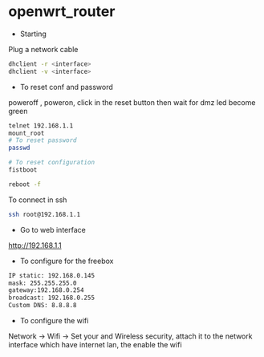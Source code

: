 # openwrt_router

* Starting 

Plug a network cable

```bash
dhclient -r <interface>
dhclient -v <interface>
``` 

* To reset conf and password

poweroff , poweron,  click in the reset button then wait for dmz led become green

```bash
telnet 192.168.1.1
mount_root
# To reset password
passwd

# To reset configuration
fistboot

reboot -f
``` 

To connect in ssh

```bash
ssh root@192.168.1.1
```

* Go to web interface

http://192.168.1.1


* To configure for the freebox

```bash
IP static: 192.168.0.145
mask: 255.255.255.0
gateway:192.168.0.254
broadcast: 192.168.0.255
Custom DNS: 8.8.8.8
```

* To configure  the wifi 

Network -> Wifi -> Set your <ssid> and Wireless security, attach it to the network interface which have internet lan, the enable the wifi
